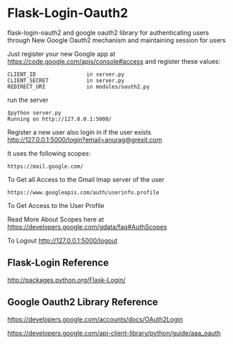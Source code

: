 Flask-Login-Oauth2 
==================

flask-login-oauth2 and google oauth2 library for authenticating users through New Google Oauth2 mechanism and maintaining session for users

Just register your new Google app at https://code.google.com/apis/console#access 
and register these values:

    CLIENT_ID                in server.py
    CLIENT_SECRET            in server.py
    REDIRECT_URI             in modules/oauth2.py

run the server 

    $python server.py
    Running on http://127.0.0.1:5000/

Register a new user also login in if the user exists
http://127.0.0.1:5000/login?email=anurag@grexit.com

It uses the following scopes:

    https://mail.google.com/

To Get all Access to the Gmail Imap server of the user 

    https://www.googleapis.com/auth/userinfo.profile    
    
To Get Access to the User Profile 

Read More About Scopes here at https://developers.google.com/gdata/faq#AuthScopes

To Logout
http://127.0.0.1:5000/logout

Flask-Login Reference
---------------------
http://packages.python.org/Flask-Login/

Google Oauth2 Library Reference
-------------------------------

https://developers.google.com/accounts/docs/OAuth2Login

https://developers.google.com/api-client-library/python/guide/aaa_oauth

